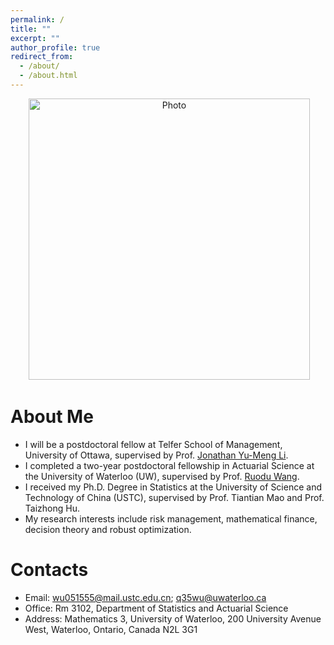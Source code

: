 ```yaml
---
permalink: /
title: ""
excerpt: ""
author_profile: true
redirect_from: 
  - /about/
  - /about.html
---
```


<p align="center">
  <img src="https://qinyuwu.github.io/images/Photo1.jpg" alt="Photo" style="width: 450px;"/> 
</p>

# About Me
* I will be a postdoctoral fellow at Telfer School of Management, University of Ottawa, supervised by Prof. [Jonathan Yu-Meng Li](https://telfer.uottawa.ca/en/directory/jonathan-yumeng-li/).  
* I completed a two-year postdoctoral fellowship in Actuarial Science at the University of Waterloo (UW), supervised by Prof. [Ruodu Wang](http://sas.uwaterloo.ca/~wang/).
* I received my Ph.D. Degree in Statistics at the University of Science and Technology of China (USTC), supervised by Prof. Tiantian Mao and Prof. Taizhong Hu.
* My research interests include risk management, mathematical finance, decision theory and robust optimization.


# Contacts
* Email: wu051555@mail.ustc.edu.cn; q35wu@uwaterloo.ca
* Office: Rm 3102, Department of Statistics and Actuarial Science
* Address: Mathematics 3, University of Waterloo, 200 University Avenue West, Waterloo, Ontario, Canada N2L 3G1
